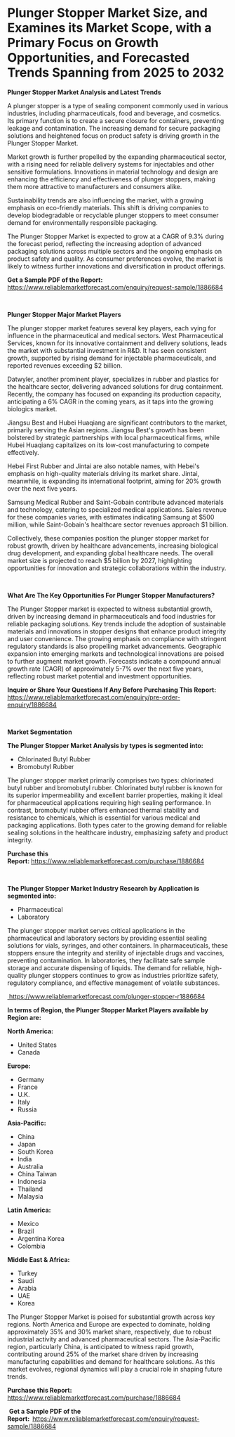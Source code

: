 <p><h1>Plunger Stopper Market Size, and Examines its Market Scope, with a Primary Focus on Growth Opportunities, and Forecasted Trends Spanning from 2025 to 2032</h1></p><p><strong>Plunger Stopper Market Analysis and Latest Trends</strong></p>
<p><p>A plunger stopper is a type of sealing component commonly used in various industries, including pharmaceuticals, food and beverage, and cosmetics. Its primary function is to create a secure closure for containers, preventing leakage and contamination. The increasing demand for secure packaging solutions and heightened focus on product safety is driving growth in the Plunger Stopper Market.</p><p>Market growth is further propelled by the expanding pharmaceutical sector, with a rising need for reliable delivery systems for injectables and other sensitive formulations. Innovations in material technology and design are enhancing the efficiency and effectiveness of plunger stoppers, making them more attractive to manufacturers and consumers alike.</p><p>Sustainability trends are also influencing the market, with a growing emphasis on eco-friendly materials. This shift is driving companies to develop biodegradable or recyclable plunger stoppers to meet consumer demand for environmentally responsible packaging.</p><p>The Plunger Stopper Market is expected to grow at a CAGR of 9.3% during the forecast period, reflecting the increasing adoption of advanced packaging solutions across multiple sectors and the ongoing emphasis on product safety and quality. As consumer preferences evolve, the market is likely to witness further innovations and diversification in product offerings.</p></p>
<p><strong>Get a Sample PDF of the Report:&nbsp;</strong> <a href="https://www.reliablemarketforecast.com/enquiry/request-sample/1886684?utm_campaign=2336&utm_medium=2&utm_source=Github&utm_content=ia&utm_term=13042025&utm_id=plunger-stopper">https://www.reliablemarketforecast.com/enquiry/request-sample/1886684</a></p>
<p>&nbsp;</p>
<p><strong>Plunger Stopper Major Market Players</strong></p>
<p><p>The plunger stopper market features several key players, each vying for influence in the pharmaceutical and medical sectors. West Pharmaceutical Services, known for its innovative containment and delivery solutions, leads the market with substantial investment in R&D. It has seen consistent growth, supported by rising demand for injectable pharmaceuticals, and reported revenues exceeding $2 billion.</p><p>Datwyler, another prominent player, specializes in rubber and plastics for the healthcare sector, delivering advanced solutions for drug containment. Recently, the company has focused on expanding its production capacity, anticipating a 6% CAGR in the coming years, as it taps into the growing biologics market.</p><p>Jiangsu Best and Hubei Huaqiang are significant contributors to the market, primarily serving the Asian regions. Jiangsu Best's growth has been bolstered by strategic partnerships with local pharmaceutical firms, while Hubei Huaqiang capitalizes on its low-cost manufacturing to compete effectively.</p><p>Hebei First Rubber and Jintai are also notable names, with Hebei's emphasis on high-quality materials driving its market share. Jintai, meanwhile, is expanding its international footprint, aiming for 20% growth over the next five years.</p><p>Samsung Medical Rubber and Saint-Gobain contribute advanced materials and technology, catering to specialized medical applications. Sales revenue for these companies varies, with estimates indicating Samsung at $500 million, while Saint-Gobain's healthcare sector revenues approach $1 billion.</p><p>Collectively, these companies position the plunger stopper market for robust growth, driven by healthcare advancements, increasing biological drug development, and expanding global healthcare needs. The overall market size is projected to reach $5 billion by 2027, highlighting opportunities for innovation and strategic collaborations within the industry.</p></p>
<p>&nbsp;</p>
<p><strong>What Are The Key Opportunities For Plunger Stopper Manufacturers?</strong></p>
<p><p>The Plunger Stopper market is expected to witness substantial growth, driven by increasing demand in pharmaceuticals and food industries for reliable packaging solutions. Key trends include the adoption of sustainable materials and innovations in stopper designs that enhance product integrity and user convenience. The growing emphasis on compliance with stringent regulatory standards is also propelling market advancements. Geographic expansion into emerging markets and technological innovations are poised to further augment market growth. Forecasts indicate a compound annual growth rate (CAGR) of approximately 5-7% over the next five years, reflecting robust market potential and investment opportunities.</p></p>
<p><strong>Inquire or Share Your Questions If Any Before Purchasing This Report:</strong> <a href="https://www.reliablemarketforecast.com/enquiry/pre-order-enquiry/1886684?utm_campaign=2336&utm_medium=2&utm_source=Github&utm_content=ia&utm_term=13042025&utm_id=plunger-stopper">https://www.reliablemarketforecast.com/enquiry/pre-order-enquiry/1886684</a></p>
<p>&nbsp;</p>
<p><strong>Market Segmentation</strong></p>
<p><strong>The Plunger Stopper Market Analysis by types is segmented into:</strong></p>
<p><ul><li>Chlorinated Butyl Rubber</li><li>Bromobutyl Rubber</li></ul></p>
<p><p>The plunger stopper market primarily comprises two types: chlorinated butyl rubber and bromobutyl rubber. Chlorinated butyl rubber is known for its superior impermeability and excellent barrier properties, making it ideal for pharmaceutical applications requiring high sealing performance. In contrast, bromobutyl rubber offers enhanced thermal stability and resistance to chemicals, which is essential for various medical and packaging applications. Both types cater to the growing demand for reliable sealing solutions in the healthcare industry, emphasizing safety and product integrity.</p></p>
<p><strong>Purchase this Report:&nbsp;</strong><a href="https://www.reliablemarketforecast.com/purchase/1886684?utm_campaign=2336&utm_medium=2&utm_source=Github&utm_content=ia&utm_term=13042025&utm_id=plunger-stopper">https://www.reliablemarketforecast.com/purchase/1886684</a></p>
<p>&nbsp;</p>
<p><strong>The Plunger Stopper Market Industry Research by Application is segmented into:</strong></p>
<p><ul><li>Pharmaceutical</li><li>Laboratory</li></ul></p>
<p><p>The plunger stopper market serves critical applications in the pharmaceutical and laboratory sectors by providing essential sealing solutions for vials, syringes, and other containers. In pharmaceuticals, these stoppers ensure the integrity and sterility of injectable drugs and vaccines, preventing contamination. In laboratories, they facilitate safe sample storage and accurate dispensing of liquids. The demand for reliable, high-quality plunger stoppers continues to grow as industries prioritize safety, regulatory compliance, and effective management of volatile substances.</p></p>
<p><a href="https://www.reliablemarketforecast.com/plunger-stopper-r1886684?utm_campaign=2336&utm_medium=2&utm_source=Github&utm_content=ia&utm_term=13042025&utm_id=plunger-stopper">&nbsp;https://www.reliablemarketforecast.com/plunger-stopper-r1886684</a></p>
<p><strong>In terms of Region, the Plunger Stopper Market Players available by Region are:</strong></p>
<p>
    <p> <strong> North America: </strong>
        <ul>
            <li>United States</li>
            <li>Canada</li>
        </ul>
        </p> 
    <p> <strong> Europe: </strong>
        <ul>
            <li>Germany</li>
            <li>France</li>
            <li>U.K.</li>
            <li>Italy</li>
            <li>Russia</li>
        </ul>
        </p> 
    <p> <strong> Asia-Pacific: </strong>
        <ul>
            <li>China</li>
            <li>Japan</li>
            <li>South Korea</li>
            <li>India</li>
            <li>Australia</li>
            <li>China Taiwan</li>
            <li>Indonesia</li>
            <li>Thailand</li>
            <li>Malaysia</li>
        </ul>
        </p> 
    <p> <strong> Latin America: </strong>
        <ul>
            <li>Mexico</li>
            <li>Brazil</li>
            <li>Argentina Korea</li>
            <li>Colombia</li>
        </ul>
        </p> 
    <p> <strong> Middle East & Africa: </strong>
        <ul>
            <li>Turkey</li>
            <li>Saudi</li>
            <li>Arabia</li>
            <li>UAE</li>
            <li>Korea</li>
        </ul>
    </p>
    </p>
<p><p>The Plunger Stopper Market is poised for substantial growth across key regions. North America and Europe are expected to dominate, holding approximately 35% and 30% market share, respectively, due to robust industrial activity and advanced pharmaceutical sectors. The Asia-Pacific region, particularly China, is anticipated to witness rapid growth, contributing around 25% of the market share driven by increasing manufacturing capabilities and demand for healthcare solutions. As this market evolves, regional dynamics will play a crucial role in shaping future trends.</p></p>
<p><strong>Purchase this Report: </strong><a href="https://www.reliablemarketforecast.com/purchase/1886684?utm_campaign=2336&utm_medium=2&utm_source=Github&utm_content=ia&utm_term=13042025&utm_id=plunger-stopper">https://www.reliablemarketforecast.com/purchase/1886684</a></p>
<p>&nbsp;<strong>Get a Sample PDF of the Report:&nbsp;&nbsp;</strong><a href="https://www.reliablemarketforecast.com/enquiry/request-sample/1886684?utm_campaign=2336&utm_medium=2&utm_source=Github&utm_content=ia&utm_term=13042025&utm_id=plunger-stopper">https://www.reliablemarketforecast.com/enquiry/request-sample/1886684</a></p>
<p><strong></strong></p>
<p><p></p><p></p><p></p></p>